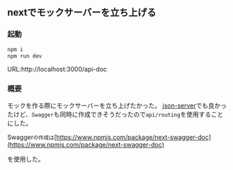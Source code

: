 ## nextでモックサーバーを立ち上げる

### 起動

``` bash
npm i
npm run dev
```

URL:http://localhost:3000/api-doc

### 概要

モックを作る際にモックサーバーを立ち上げたかった。
[json-server](https://www.npmjs.com/package/json-server)でも良かったけど、`Swagger`も同時に作成できそうだったので`api/routing`を使用することにした。

Swagger`の作成は`[https://www.npmjs.com/package/next-swagger-doc](https://www.npmjs.com/package/next-swagger-doc)

を使用した。



